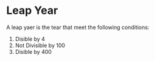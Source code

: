 # Leap Year

A leap yaer is the tear that meet the following conditions:
1. Disible by 4
2. Not Divisible by 100
3. Disible by 400